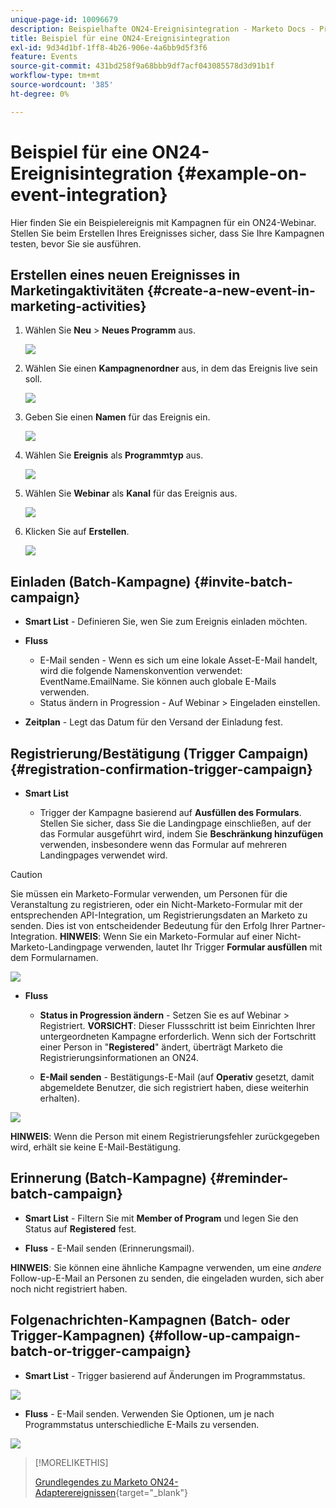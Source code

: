 ```yaml
---
unique-page-id: 10096679
description: Beispielhafte ON24-Ereignisintegration - Marketo Docs - Produktdokumentation
title: Beispiel für eine ON24-Ereignisintegration
exl-id: 9d34d1bf-1ff8-4b26-906e-4a6bb9d5f3f6
feature: Events
source-git-commit: 431bd258f9a68bbb9df7acf043085578d3d91b1f
workflow-type: tm+mt
source-wordcount: '385'
ht-degree: 0%

---
```


# Beispiel für eine ON24-Ereignisintegration {#example-on-event-integration}

Hier finden Sie ein Beispielereignis mit Kampagnen für ein ON24-Webinar. Stellen Sie beim Erstellen Ihres Ereignisses sicher, dass Sie Ihre Kampagnen testen, bevor Sie sie ausführen.

## Erstellen eines neuen Ereignisses in Marketingaktivitäten {#create-a-new-event-in-marketing-activities}

1. Wählen Sie **Neu** > **Neues Programm** aus.

   ![](assets/image2015-12-22-15-3a35-3a15.png)

1. Wählen Sie einen **Kampagnenordner** aus, in dem das Ereignis live sein soll.

   ![](assets/image2015-12-22-15-3a39-3a51.png)

1. Geben Sie einen **Namen** für das Ereignis ein.

   ![](assets/image2015-12-22-15-3a43-3a4.png)

1. Wählen Sie **Ereignis** als **Programmtyp** aus.

   ![](assets/image2015-12-22-15-3a44-3a41.png)

1. Wählen Sie **Webinar** als **Kanal** für das Ereignis aus.

   ![](assets/image2015-12-22-15-3a46-3a34.png)

1. Klicken Sie auf **Erstellen**.

   ![](assets/image2015-12-22-15-3a48-3a20.png)

## Einladen (Batch-Kampagne)  {#invite-batch-campaign}

* **Smart List** - Definieren Sie, wen Sie zum Ereignis einladen möchten.
* **Fluss**

   * E-Mail senden - Wenn es sich um eine lokale Asset-E-Mail handelt, wird die folgende Namenskonvention verwendet: EventName.EmailName. Sie können auch globale E-Mails verwenden.
   * Status ändern in Progression - Auf Webinar > Eingeladen einstellen.

* **Zeitplan** - Legt das Datum für den Versand der Einladung fest.

## Registrierung/Bestätigung (Trigger Campaign) {#registration-confirmation-trigger-campaign}

* **Smart List**

   * Trigger der Kampagne basierend auf **Ausfüllen des Formulars**. Stellen Sie sicher, dass Sie die Landingpage einschließen, auf der das Formular ausgeführt wird, indem Sie **Beschränkung hinzufügen** verwenden, insbesondere wenn das Formular auf mehreren Landingpages verwendet wird.

>[!CAUTION]
>
>Sie müssen ein Marketo-Formular verwenden, um Personen für die Veranstaltung zu registrieren, oder ein Nicht-Marketo-Formular mit der entsprechenden API-Integration, um Registrierungsdaten an Marketo zu senden. Dies ist von entscheidender Bedeutung für den Erfolg Ihrer Partner-Integration. **HINWEIS**: Wenn Sie ein Marketo-Formular auf einer Nicht-Marketo-Landingpage verwenden, lautet Ihr Trigger **Formular ausfüllen** mit dem Formularnamen.

![](assets/image2015-12-22-15-3a50-3a22.png)

* **Fluss**

   * **Status in Progression ändern** - Setzen Sie es auf Webinar > Registriert. **VORSICHT**: Dieser Flussschritt ist beim Einrichten Ihrer untergeordneten Kampagne erforderlich. Wenn sich der Fortschritt einer Person in &quot;**Registered**&quot; ändert, überträgt Marketo die Registrierungsinformationen an ON24.

   * **E-Mail senden** - Bestätigungs-E-Mail (auf **Operativ** gesetzt, damit abgemeldete Benutzer, die sich registriert haben, diese weiterhin erhalten).

![](assets/image2015-12-22-15-3a52-3a9.png)

**HINWEIS**: Wenn die Person mit einem Registrierungsfehler zurückgegeben wird, erhält sie keine E-Mail-Bestätigung.

## Erinnerung (Batch-Kampagne) {#reminder-batch-campaign}

* **Smart List** - Filtern Sie mit **Member of Program** und legen Sie den Status auf **Registered** fest.

* **Fluss** - E-Mail senden (Erinnerungsmail).

**HINWEIS**: Sie können eine ähnliche Kampagne verwenden, um eine *andere* Follow-up-E-Mail an Personen zu senden, die eingeladen wurden, sich aber noch nicht registriert haben.

## Folgenachrichten-Kampagnen (Batch- oder Trigger-Kampagnen) {#follow-up-campaign-batch-or-trigger-campaign}

* **Smart List** - Trigger basierend auf Änderungen im Programmstatus.

![](assets/image2015-12-22-15-3a57-3a25.png)

* **Fluss** - E-Mail senden. Verwenden Sie Optionen, um je nach Programmstatus unterschiedliche E-Mails zu versenden.

![](assets/ten.png)

>[!MORELIKETHIS]
>
>[Grundlegendes zu Marketo ON24-Adapterereignissen](/help/marketo/product-docs/demand-generation/events/create-an-event/create-an-event-with-the-marketo-on24-adapter/understanding-marketo-on24-adapter-events.md){target="_blank"}
